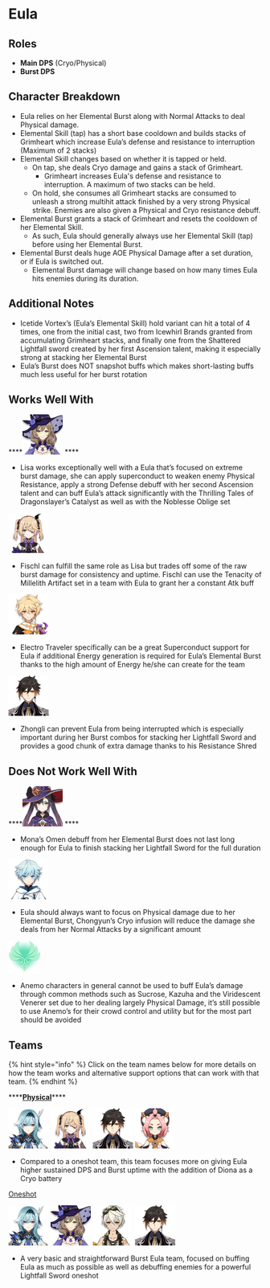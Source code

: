 # Eula

## **Roles**

* **Main DPS** \(Cryo/Physical\)
* **Burst DPS**

## **Character Breakdown**

* Eula relies on her Elemental Burst along with Normal Attacks to deal Physical damage.
* Elemental Skill \(tap\) has a short base cooldown and builds stacks of Grimheart which increase Eula’s defense and resistance to interruption \(Maximum of 2 stacks\)
* Elemental Skill changes based on whether it is tapped or held.
  * On tap, she deals Cryo damage and gains a stack of Grimheart.
    * Grimheart increases Eula's defense and resistance to interruption. A maximum of two stacks can be held.
  * On hold, she consumes all Grimheart stacks are consumed to unleash a strong multihit attack finished by a very strong Physical strike. Enemies are also given a Physical and Cryo resistance debuff.
* Elemental Burst grants a stack of Grimheart and resets the cooldown of her Elemental Skill.
  * As such, Eula should generally always use her Elemental Skill \(tap\) before using her Elemental Burst. 
* Elemental Burst deals huge AOE Physical Damage after a set duration, or if Eula is switched out.
  * Elemental Burst damage will change based on how many times Eula hits enemies during its duration.

## **Additional Notes**

* Icetide Vortex’s \(Eula’s Elemental Skill\) hold variant can hit a total of 4 times, one from the initial cast, two from Icewhirl Brands granted from accumulating Grimheart stacks, and finally one from the Shattered Lightfall sword created by her first Ascension talent, making it especially strong at stacking her Elemental Burst
* Eula’s Burst does NOT snapshot buffs which makes short-lasting buffs much less useful for her burst rotation

## **Works Well With**

\*\*\*\*![](../../.gitbook/assets/ui_avataricon_lisa.png) ****

* Lisa works exceptionally well with a Eula that’s focused on extreme burst damage, she can apply superconduct to weaken enemy Physical Resistance, apply a strong Defense debuff with her second Ascension talent and can buff Eula’s attack significantly with the Thrilling Tales of Dragonslayer’s Catalyst as well as with the Noblesse Oblige set

![](../../.gitbook/assets/ui_avataricon_fischl.png) 

* Fischl can fulfill the same role as Lisa but trades off some of the raw burst damage for consistency and uptime. Fischl can use the Tenacity of Millelith Artifact set in a team with Eula to grant her a constant Atk buff

![](../../.gitbook/assets/ui_avataricon_aether_electro.png) 

* Electro Traveler specifically can be a great Superconduct support for Eula if additional Energy generation is required for Eula’s Elemental Burst thanks to the high amount of Energy he/she can create for the team

![](../../.gitbook/assets/ui_avataricon_zhongli.png) 

* Zhongli can prevent Eula from being interrupted which is especially important during her Burst combos for stacking her Lightfall Sword and provides a good chunk of extra damage thanks to his Resistance Shred

## **Does Not Work Well With**

\*\*\*\*![](../../.gitbook/assets/ui_avataricon_mona.png) ****

* Mona’s Omen debuff from her Elemental Burst does not last long enough for Eula to finish stacking her Lightfall Sword for the full duration

![](../../.gitbook/assets/ui_avataricon_chongyun.png) 

* Eula should always want to focus on Physical damage due to her Elemental Burst, Chongyun’s Cryo infusion will reduce the damage she deals from her Normal Attacks by a significant amount

![](../../.gitbook/assets/element_anemo.webp) 

* Anemo characters in general cannot be used to buff Eula’s damage through common methods such as Sucrose, Kazuha and the Viridescent Venerer set due to her dealing largely Physical Damage, it’s still possible to use Anemo’s for their crowd control and utility but for the most part should be avoided

## **Teams**

{% hint style="info" %}
Click on the team names below for more details on how the team works and alternative support options that can work with that team.
{% endhint %}

\*\*\*\*[**Physical**](../../teams/physical.md)\*\*\*\*

![](../../.gitbook/assets/ui_avataricon_eula.png) ![](../../.gitbook/assets/ui_avataricon_fischl.png) ![](../../.gitbook/assets/ui_avataricon_zhongli.png) ![](../../.gitbook/assets/ui_avataricon_diona.png) 

* Compared to a oneshot team, this team focuses more on giving Eula higher sustained DPS and Burst uptime with the addition of Diona as a Cryo battery

[Oneshot](../../teams/other/oneshot.md)

![](../../.gitbook/assets/ui_avataricon_eula.png) ![](../../.gitbook/assets/ui_avataricon_lisa.png) ![](../../.gitbook/assets/ui_avataricon_bennett.png) ![](../../.gitbook/assets/ui_avataricon_zhongli.png) 

* A very basic and straightforward Burst Eula team, focused on buffing Eula as much as possible as well as debuffing enemies for a powerful Lightfall Sword oneshot

